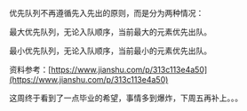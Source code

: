 
优先队列不再遵循先入先出的原则，而是分为两种情况：

最大优先队列，无论入队顺序，当前最大的元素优先出队。

最小优先队列，无论入队顺序，当前最小的元素优先出队。

资料参考：[https://www.jianshu.com/p/313c113e4a50](https://www.jianshu.com/p/313c113e4a50)

这周终于看到了一点毕业的希望，事情多到爆炸，下周五再补上。。。
